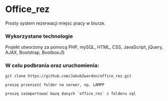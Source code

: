 # Office_rez

Prosty system rezerwacji miejsc pracy w biurze.

### Wykorzystane technologie

Projekt utworzony za pomocą PHP, mySQL, HTML, CSS, JavaScript, jQuery, AJAX, Bootstrap, BootboxJS


### W celu podbrania oraz uruchomienia: 

```
git clone https://github.com/JakubZwardon/office_rez.git

proszę przenieść folder na serwer, np. LAMPP

proszę zaimportować bazę danych `office_rez` z folderu sql
```